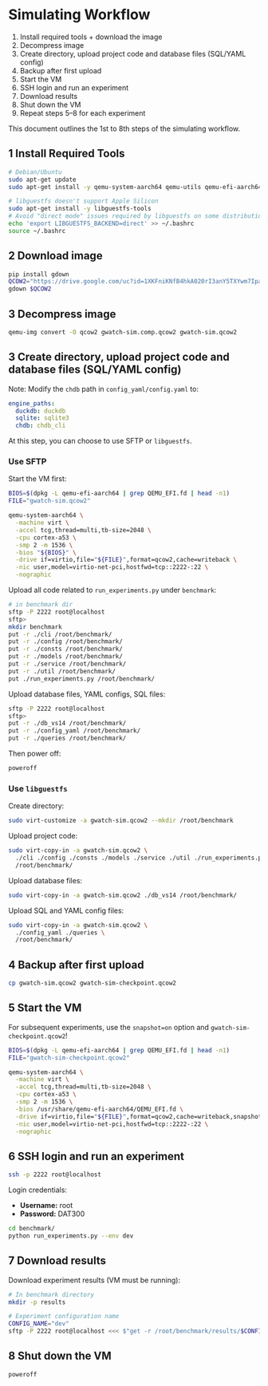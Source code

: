 # Simulating Workflow

1. Install required tools + download the image
2. Decompress image
3. Create directory, upload project code and database files (SQL/YAML config)
4. Backup after first upload
5. Start the VM
6. SSH login and run an experiment
7. Download results
8. Shut down the VM
9. Repeat steps 5–8 for each experiment

This document outlines the 1st to 8th steps of the simulating workflow.

## 1 Install Required Tools

```bash
# Debian/Ubuntu
sudo apt-get update
sudo apt-get install -y qemu-system-aarch64 qemu-utils qemu-efi-aarch64

# libguestfs doesn't support Apple Silicon
sudo apt-get install -y libguestfs-tools
# Avoid "direct mode" issues required by libguestfs on some distributions
echo 'export LIBGUESTFS_BACKEND=direct' >> ~/.bashrc
source ~/.bashrc
```

## 2 Download image

```bash
pip install gdown
QCOW2="https://drive.google.com/uc?id=1XKFniKNfB4hkA020rI3anY5TXYwm7Ipa"
gdown $QCOW2
```

## 3 Decompress image

```bash
qemu-img convert -O qcow2 gwatch-sim.comp.qcow2 gwatch-sim.qcow2
```

## 3 Create directory, upload project code and database files (SQL/YAML config)

Note: Modify the `chdb` path in `config_yaml/config.yaml` to:

```yaml
engine_paths:
  duckdb: duckdb
  sqlite: sqlite3
  chdb: chdb_cli
```

At this step, you can choose to use SFTP or `libguestfs`.

### Use SFTP

Start the VM first:

```bash
BIOS=$(dpkg -L qemu-efi-aarch64 | grep QEMU_EFI.fd | head -n1)
FILE="gwatch-sim.qcow2"

qemu-system-aarch64 \
  -machine virt \
  -accel tcg,thread=multi,tb-size=2048 \
  -cpu cortex-a53 \
  -smp 2 -m 1536 \
  -bios "${BIOS}" \
  -drive if=virtio,file="${FILE}",format=qcow2,cache=writeback \
  -nic user,model=virtio-net-pci,hostfwd=tcp::2222-:22 \
  -nographic
```

Upload all code related to `run_experiments.py` under `benchmark`:

```bash
# in benchmark dir
sftp -P 2222 root@localhost
sftp>
mkdir benchmark
put -r ./cli /root/benchmark/
put -r ./config /root/benchmark/
put -r ./consts /root/benchmark/
put -r ./models /root/benchmark/
put -r ./service /root/benchmark/
put -r ./util /root/benchmark/
put ./run_experiments.py /root/benchmark/
```

Upload database files, YAML configs, SQL files:

```bash
sftp -P 2222 root@localhost
sftp>
put -r ./db_vs14 /root/benchmark/
put -r ./config_yaml /root/benchmark/
put -r ./queries /root/benchmark/
```

Then power off:

```bash
poweroff
```

### Use `libguestfs`

Create directory:

```bash
sudo virt-customize -a gwatch-sim.qcow2 --mkdir /root/benchmark
```

Upload project code:

```bash
sudo virt-copy-in -a gwatch-sim.qcow2 \
  ./cli ./config ./consts ./models ./service ./util ./run_experiments.py \
  /root/benchmark/
```

Upload database files:

```bash
sudo virt-copy-in -a gwatch-sim.qcow2 ./db_vs14 /root/benchmark/
```

Upload SQL and YAML config files:

```bash
sudo virt-copy-in -a gwatch-sim.qcow2 \
  ./config_yaml ./queries \
  /root/benchmark/
```

## 4 Backup after first upload

```bash
cp gwatch-sim.qcow2 gwatch-sim-checkpoint.qcow2
```

## 5 Start the VM

For subsequent experiments, use the `snapshot=on` option and `gwatch-sim-checkpoint.qcow2`!

```bash
BIOS=$(dpkg -L qemu-efi-aarch64 | grep QEMU_EFI.fd | head -n1)
FILE="gwatch-sim-checkpoint.qcow2"

qemu-system-aarch64 \
  -machine virt \
  -accel tcg,thread=multi,tb-size=2048 \
  -cpu cortex-a53 \
  -smp 2 -m 1536 \
  -bios /usr/share/qemu-efi-aarch64/QEMU_EFI.fd \
  -drive if=virtio,file="${FILE}",format=qcow2,cache=writeback,snapshot=on \
  -nic user,model=virtio-net-pci,hostfwd=tcp::2222-:22 \
  -nographic
```

## 6 SSH login and run an experiment

```bash
ssh -p 2222 root@localhost
```

Login credentials:

- **Username:** root
- **Password:** DAT300

```bash
cd benchmark/
python run_experiments.py --env dev
```

## 7 Download results

Download experiment results (VM must be running):

```bash
# In benchmark directory
mkdir -p results

# Experiment configuration name
CONFIG_NAME="dev"
sftp -P 2222 root@localhost <<< $"get -r /root/benchmark/results/$CONFIG_NAME ./results/$CONFIG_NAME"
```

## 8 Shut down the VM

```bash
poweroff
```
